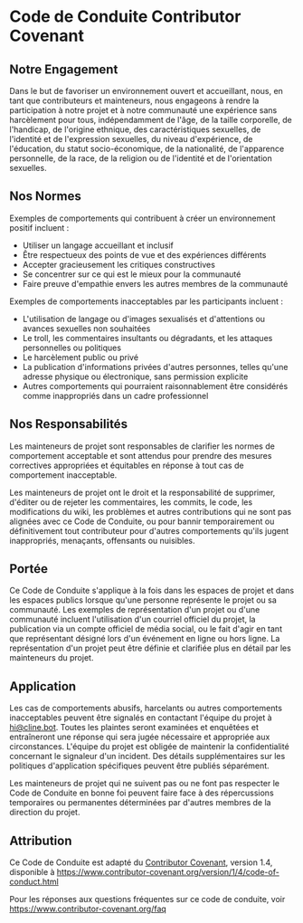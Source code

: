 # Code de Conduite Contributor Covenant

## Notre Engagement

Dans le but de favoriser un environnement ouvert et accueillant, nous, en tant que contributeurs et mainteneurs, nous engageons à rendre la participation à notre projet et à notre communauté une expérience sans harcèlement pour tous, indépendamment de l'âge, de la taille corporelle, de l'handicap, de l'origine ethnique, des caractéristiques sexuelles, de l'identité et de l'expression sexuelles, du niveau d'expérience, de l'éducation, du statut socio-économique, de la nationalité, de l'apparence personnelle, de la race, de la religion ou de l'identité et de l'orientation sexuelles.

## Nos Normes

Exemples de comportements qui contribuent à créer un environnement positif incluent :

-   Utiliser un langage accueillant et inclusif
-   Être respectueux des points de vue et des expériences différents
-   Accepter gracieusement les critiques constructives
-   Se concentrer sur ce qui est le mieux pour la communauté
-   Faire preuve d'empathie envers les autres membres de la communauté

Exemples de comportements inacceptables par les participants incluent :

-   L'utilisation de langage ou d'images sexualisés et d'attentions ou avances sexuelles non souhaitées
-   Le troll, les commentaires insultants ou dégradants, et les attaques personnelles ou politiques
-   Le harcèlement public ou privé
-   La publication d'informations privées d'autres personnes, telles qu'une adresse physique ou électronique, sans permission explicite
-   Autres comportements qui pourraient raisonnablement être considérés comme inappropriés dans un cadre professionnel

## Nos Responsabilités

Les mainteneurs de projet sont responsables de clarifier les normes de comportement acceptable et sont attendus pour prendre des mesures correctives appropriées et équitables en réponse à tout cas de comportement inacceptable.

Les mainteneurs de projet ont le droit et la responsabilité de supprimer, d'éditer ou de rejeter les commentaires, les commits, le code, les modifications du wiki, les problèmes et autres contributions qui ne sont pas alignées avec ce Code de Conduite, ou pour bannir temporairement ou définitivement tout contributeur pour d'autres comportements qu'ils jugent inappropriés, menaçants, offensants ou nuisibles.

## Portée

Ce Code de Conduite s'applique à la fois dans les espaces de projet et dans les espaces publics lorsque qu'une personne représente le projet ou sa communauté. Les exemples de représentation d'un projet ou d'une communauté incluent l'utilisation d'un courriel officiel du projet, la publication via un compte officiel de média social, ou le fait d'agir en tant que représentant désigné lors d'un événement en ligne ou hors ligne. La représentation d'un projet peut être définie et clarifiée plus en détail par les mainteneurs du projet.

## Application

Les cas de comportements abusifs, harcelants ou autres comportements inacceptables peuvent être signalés en contactant l'équipe du projet à hi@cline.bot. Toutes les plaintes seront examinées et enquêtées et entraîneront une réponse qui sera jugée nécessaire et appropriée aux circonstances. L'équipe du projet est obligée de maintenir la confidentialité concernant le signaleur d'un incident. Des détails supplémentaires sur les politiques d'application spécifiques peuvent être publiés séparément.

Les mainteneurs de projet qui ne suivent pas ou ne font pas respecter le Code de Conduite en bonne foi peuvent faire face à des répercussions temporaires ou permanentes déterminées par d'autres membres de la direction du projet.

## Attribution

Ce Code de Conduite est adapté du [Contributor Covenant][homepage], version 1.4,
disponible à https://www.contributor-covenant.org/version/1/4/code-of-conduct.html

[homepage]: https://www.contributor-covenant.org

Pour les réponses aux questions fréquentes sur ce code de conduite, voir
https://www.contributor-covenant.org/faq
